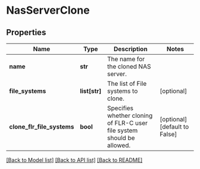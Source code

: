 # NasServerClone

## Properties
Name | Type | Description | Notes
------------ | ------------- | ------------- | -------------
**name** | **str** | The name for the cloned NAS server. | 
**file_systems** | **list[str]** | The list of File systems to clone. | [optional] 
**clone_flr_file_systems** | **bool** | Specifies whether cloning of FLR-C user file system should be allowed. | [optional] [default to False]

[[Back to Model list]](../README.md#documentation-for-models) [[Back to API list]](../README.md#documentation-for-api-endpoints) [[Back to README]](../README.md)


